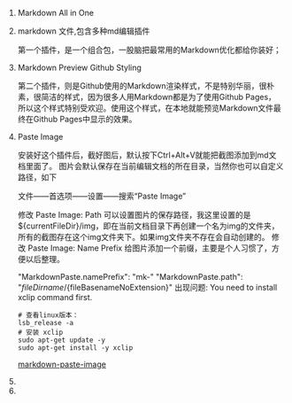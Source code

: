 
1. Markdown All in One  
1. markdown 文件,包含多种md编辑插件

    第一个插件，是一个组合包，一股脑把最常用的Markdown优化都给你装好；

2. Markdown Preview Github Styling  

    第二个插件，则是Github使用的Markdown渲染样式，不是特别华丽，很朴素，很简洁的样式，因为很多人用Markdown都是为了使用Github Pages，所以这个样式特别受欢迎。使用这个样式，在本地就能预览Markdown文件最终在Github Pages中显示的效果。

3. Paste Image

    安装好这个插件后，截好图后，默认按下Ctrl+Alt+V就能把截图添加到md文档里面了。
    图片会默认保存在当前编辑文档的所在目录，当然你也可以自定义路径，如下

    文件——首选项——设置——搜索“Paste Image”

    修改 Paste Image: Path 可以设置图片的保存路径，我这里设置的是${currentFileDir}/img，即在当前文档目录下再创建一个名为img的文件夹，所有的截图存在这个img文件夹下。如果img文件夹不存在会自动创建的。
    修改 Paste Image: Name Prefix 给图片添加一个前缀，主要是个人习惯了，方便以后整理。
    
    "MarkdownPaste.namePrefix": "mk-"
    "MarkdownPaste.path": "${fileDirname}/${fileBasenameNoExtension}"
    出现问题: You need to install xclip command first.
    
    ```
    # 查看linux版本：
    lsb_release -a
    # 安装 xclip
    sudo apt-get update -y
    sudo apt-get install -y xclip
    ```
    [markdown-paste-image](https://github.com/telesoho/vscode-markdown-paste-image)
4. 
5. 